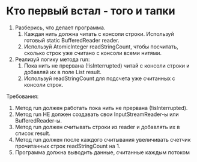 # Кто первый встал - того и тапки
1. Разберись, что делает программа.
    1. Каждая нить должна читать с консоли строки. Используй готовый static BufferedReader reader.
    2. Используй AtomicInteger readStringCount, чтобы посчитать, сколько строк уже считано с консоли всеми нитями.
2. Реализуй логику метода run:
    1. Пока нить не прервана (!isInterrupted) читай с консоли строки и добавляй их в поле List<String> result.
    2. Используй readStringCount для подсчета уже считанных с консоли строк.

Требования:
1. Метод run должен работать пока нить не прервана (!isInterrupted).
2. Метод run НЕ должен создавать свои InputStreamReader-ы или BufferedReader-ы.
3. Метод run должен считывать строки из reader и добавлять их в список result.
4. Метод run должен после каждого считывания увеличивать счетчик прочитанных строк readStringCount на 1.
5. Программа должна выводить данные, считанные каждым потоком